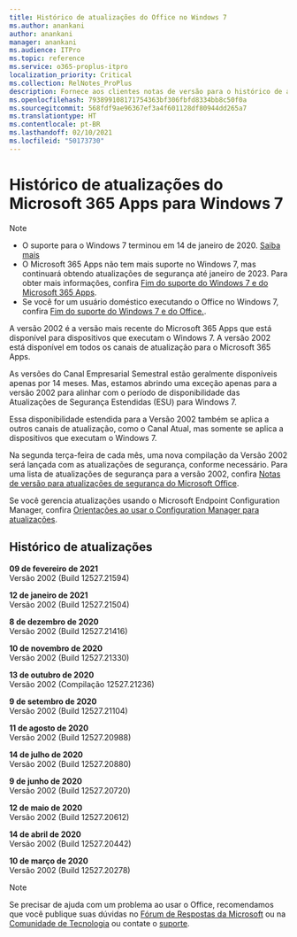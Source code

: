 ```yaml
---
title: Histórico de atualizações do Office no Windows 7
ms.author: anankani
author: anankani
manager: anankani
ms.audience: ITPro
ms.topic: reference
ms.service: o365-proplus-itpro
localization_priority: Critical
ms.collection: RelNotes_ProPlus
description: Fornece aos clientes notas de versão para o histórico de atualizações do Microsoft 365 Apps para Windows 7
ms.openlocfilehash: 793899108171754363bf306fbfd8334bb8c50f0a
ms.sourcegitcommit: 568fdf9ae96367ef3a4f601128df80944dd265a7
ms.translationtype: HT
ms.contentlocale: pt-BR
ms.lasthandoff: 02/10/2021
ms.locfileid: "50173730"
---
```

# <a name="update-history-for-microsoft-365-apps-on-windows-7"></a>Histórico de atualizações do Microsoft 365 Apps para Windows 7 

 > [!NOTE]
>
>- O suporte para o Windows 7 terminou em 14 de janeiro de 2020. [Saiba mais](https://www.microsoft.com/microsoft-365/windows/end-of-windows-7-support)
>- O Microsoft 365 Apps não tem mais suporte no Windows 7, mas continuará obtendo atualizações de segurança até janeiro de 2023. Para obter mais informações, confira [Fim do suporte do Windows 7 e do Microsoft 365 Apps](https://docs.microsoft.com/DeployOffice/endofsupport/windows-7-support).
>- Se você for um usuário doméstico executando o Office no Windows 7, confira [Fim do suporte do Windows 7 e do Office.](https://support.microsoft.com/office/78f20fab-b57b-44d7-8368-06a8493f3cb9).

A versão 2002 é a versão mais recente do Microsoft 365 Apps que está disponível para dispositivos que executam o Windows 7. A versão 2002 está disponível em todos os canais de atualização para o Microsoft 365 Apps.

As versões do Canal Empresarial Semestral estão geralmente disponíveis apenas por 14 meses. Mas, estamos abrindo uma exceção apenas para a versão 2002 para alinhar com o período de disponibilidade das Atualizações de Segurança Estendidas (ESU) para Windows 7.

Essa disponibilidade estendida para a Versão 2002 também se aplica a outros canais de atualização, como o Canal Atual, mas somente se aplica a dispositivos que executam o Windows 7.

Na segunda terça-feira de cada mês, uma nova compilação da Versão 2002 será lançada com as atualizações de segurança, conforme necessário. Para uma lista de atualizações de segurança para a versão 2002, confira [Notas de versão para atualizações de segurança do Microsoft Office](microsoft365-apps-security-updates.md).

Se você gerencia atualizações usando o Microsoft Endpoint Configuration Manager, confira [Orientações ao usar o Configuration Manager para atualizações](https://docs.microsoft.com/deployoffice/endofsupport/windows-7-support#guidance-when-using-configuration-manager-for-updates).


## <a name="update-history"></a>Histórico de atualizações

[//]: # (NÃO REMOVA)

**09 de fevereiro de 2021**<br/>
Versão 2002 (Build 12527.21594)<br/>

**12 de janeiro de 2021**<br/>
Versão 2002 (Build 12527.21504)<br/>

**8 de dezembro de 2020**<br/>
Versão 2002 (Build 12527.21416)<br/>

**10 de novembro de 2020**<br/>
Versão 2002 (Build 12527.21330)<br/>

**13 de outubro de 2020**<br/>
Versão 2002 (Compilação 12527.21236)<br/>

**9 de setembro de 2020**<br/>
Versão 2002 (Build 12527.21104)<br/>

**11 de agosto de 2020**<br/>
Versão 2002 (Build 12527.20988)<br/>

**14 de julho de 2020**<br/>
Versão 2002 (Build 12527.20880)<br/>

**9 de junho de 2020**<br/>
Versão 2002 (Build 12527.20720)<br/>

**12 de maio de 2020**<br/>
Versão 2002 (Build 12527.20612)<br/>

**14 de abril de 2020**<br/>
Versão 2002 (Build 12527.20442)<br/>

**10 de março de 2020**<br/>
Versão 2002 (Build 12527.20278)<br/>




> [!NOTE]
> Se precisar de ajuda com um problema ao usar o Office, recomendamos que você publique suas dúvidas no [Fórum de Respostas da Microsoft](https://answers.microsoft.com/) ou na [Comunidade de Tecnologia](https://techcommunity.microsoft.com/) ou contate o [suporte](https://support.microsoft.com/contactus).
